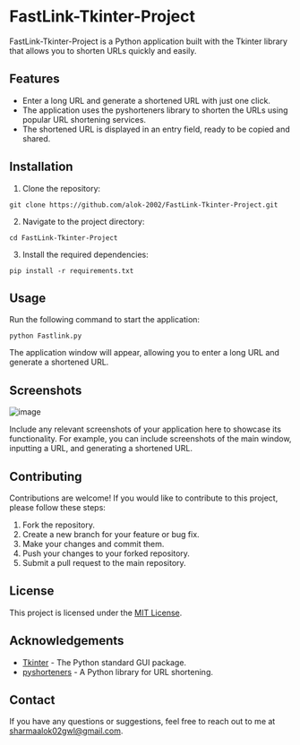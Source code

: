 # FastLink-Tkinter-Project

FastLink-Tkinter-Project is a Python application built with the Tkinter library that allows you to shorten URLs quickly and easily.

## Features

- Enter a long URL and generate a shortened URL with just one click.
- The application uses the pyshorteners library to shorten the URLs using popular URL shortening services.
- The shortened URL is displayed in an entry field, ready to be copied and shared.

## Installation

1. Clone the repository:

```
git clone https://github.com/alok-2002/FastLink-Tkinter-Project.git
```

2. Navigate to the project directory:

```
cd FastLink-Tkinter-Project
```

3. Install the required dependencies:

```
pip install -r requirements.txt
```

## Usage

Run the following command to start the application:

```
python Fastlink.py
```

The application window will appear, allowing you to enter a long URL and generate a shortened URL.

## Screenshots

![image](https://github.com/Alok-2002/FastLink-Tkinter-Project/assets/93814546/84a62b8d-bb76-456f-bdb3-6f72d03cb9f7)

Include any relevant screenshots of your application here to showcase its functionality. For example, you can include screenshots of the main window, inputting a URL, and generating a shortened URL.

## Contributing

Contributions are welcome! If you would like to contribute to this project, please follow these steps:

1. Fork the repository.
2. Create a new branch for your feature or bug fix.
3. Make your changes and commit them.
4. Push your changes to your forked repository.
5. Submit a pull request to the main repository.

## License

This project is licensed under the [MIT License](LICENSE).

## Acknowledgements

- [Tkinter](https://docs.python.org/3/library/tkinter.html) - The Python standard GUI package.
- [pyshorteners](https://github.com/ellisonleao/pyshorteners) - A Python library for URL shortening.

## Contact

If you have any questions or suggestions, feel free to reach out to me at [sharmaalok02gwl@gmail.com](mailto:sharmaalok02gwl@gmail.com).
